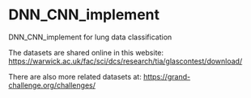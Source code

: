 # DNN_CNN_implement
DNN_CNN_implement for lung data classification


The datasets are shared online in this website:
https://warwick.ac.uk/fac/sci/dcs/research/tia/glascontest/download/

There are also more related datasets at:
https://grand-challenge.org/challenges/
